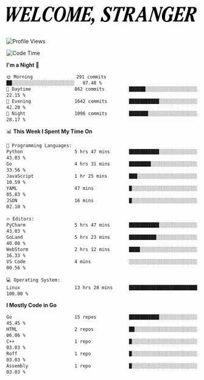 <div>
  <picture>
    <source media="(prefers-color-scheme: dark)" srcset="./headers/welcome_white.png">
    <img alt="WELCOME, STRANGER" src="./headers/welcome.png" width="500">
  </picture>
</div>

<br>

![Profile Views](https://komarev.com/ghpvc/?username=darleet&color=blue)

<!--START_SECTION:waka-->
![Code Time](http://img.shields.io/badge/Code%20Time-750%20hrs%2043%20mins-blue)

**I'm a Night 🦉** 

```text
🌞 Morning                291 commits         ██░░░░░░░░░░░░░░░░░░░░░░░   07.48 % 
🌆 Daytime                862 commits         ██████░░░░░░░░░░░░░░░░░░░   22.15 % 
🌃 Evening                1642 commits        ███████████░░░░░░░░░░░░░░   42.20 % 
🌙 Night                  1096 commits        ███████░░░░░░░░░░░░░░░░░░   28.17 % 
```


📊 **This Week I Spent My Time On** 

```text
💬 Programming Languages: 
Python                   5 hrs 47 mins       ███████████░░░░░░░░░░░░░░   43.03 % 
Go                       4 hrs 31 mins       ████████░░░░░░░░░░░░░░░░░   33.56 % 
JavaScript               1 hr 25 mins        ███░░░░░░░░░░░░░░░░░░░░░░   10.59 % 
YAML                     47 mins             █░░░░░░░░░░░░░░░░░░░░░░░░   05.83 % 
JSON                     16 mins             █░░░░░░░░░░░░░░░░░░░░░░░░   02.10 % 

🔥 Editors: 
PyCharm                  5 hrs 47 mins       ███████████░░░░░░░░░░░░░░   43.03 % 
GoLand                   5 hrs 23 mins       ██████████░░░░░░░░░░░░░░░   40.08 % 
WebStorm                 2 hrs 12 mins       ████░░░░░░░░░░░░░░░░░░░░░   16.33 % 
VS Code                  4 mins              ░░░░░░░░░░░░░░░░░░░░░░░░░   00.56 % 

💻 Operating System: 
Linux                    13 hrs 28 mins      █████████████████████████   100.00 % 
```

**I Mostly Code in Go** 

```text
Go                       15 repos            ███████████░░░░░░░░░░░░░░   45.45 % 
HTML                     2 repos             ██░░░░░░░░░░░░░░░░░░░░░░░   06.06 % 
C++                      1 repo              █░░░░░░░░░░░░░░░░░░░░░░░░   03.03 % 
Roff                     1 repo              █░░░░░░░░░░░░░░░░░░░░░░░░   03.03 % 
Assembly                 1 repo              █░░░░░░░░░░░░░░░░░░░░░░░░   03.03 % 
```




<!--END_SECTION:waka-->
